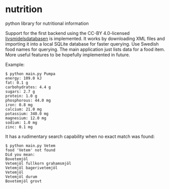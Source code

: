 # nutrition
python library for nutritional information 

Support for the first backend using the CC-BY 4.0-licensed
[livsmidelsdatabasen](https://www.livsmedelsverket.se/om-oss/psidata/livsmedelsdatabasen)
is implemented.
It works by downloading XML files and importing it into a local SQLite
database for faster querying.
Use Swedish food names for querying.
The main application just lists data for a food item.
More useful features to be hopefully implemented in future.

Example:

```
$ python main.py Pumpa
energy: 109.0 kJ
fat: 0.1 g
carbohydrates: 4.4 g
sugars: 2.7 g
protein: 1.0 g
phosphorous: 44.0 mg
iron: 0.8 mg
calcium: 21.0 mg
potassium: 340.0 mg
magnesium: 12.0 mg
sodium: 1.0 mg
zinc: 0.1 mg
```

It has a rudimentary search capability when no exact match was found:

```
$ python main.py Vetem
food 'Vetem' not found
Did you mean:
Bovetemjöl
Vetemjöl fullkorn grahamsmjöl
Vetemjöl bagerivetemjöl
Vetemjöl
Vetemjöl durum
Bovetemjöl grovt
```
